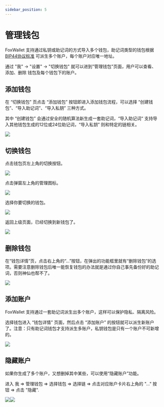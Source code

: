 ```yaml
---
sidebar_position: 5
---
```


# 管理钱包
FoxWallet 支持通过私钥或助记词的方式导入多个钱包，助记词类型的钱包根据 [BIP44协议标准](https://github.com/bitcoin/bips/blob/master/bip-0044.mediawiki) 可派生多个账户，每个账户对应唯一地址。

通过 "我" -> "设置" -> "切换钱包" 就可以进到"管理钱包"页面，用户可以查看、添加、删除 钱包及每个钱包下的账户。

## 添加钱包
在 “切换钱包” 页点击 “添加钱包” 按钮即进入添加钱包流程，可以选择 “创建钱包”、“导入助记词”、“导入私钥” 三种方式。

其中 “创建钱包” 会通过安全的随机算法新生成一套助记词，“导入助记词“ 支持导入其他钱包生成的12位或24位助记词，“导入私钥” 则和特定的链相关。

![](../img/add-wallet.webp)

## 切换钱包
点击钱包页左上角的切换按钮。 

![](../img/switch-entrance.webp)  

点击弹窗左上角的管理图标。  

![](../img/switch-wallet-2.webp)  

选择你要切换的钱包。 

![](../img/switch-wallet-3.webp)  

返回上级页面，已经切换到新钱包了。 

![](../img/switch-wallet-4.webp)  

## 删除钱包
在“钱包详情”页，点击右上角的“...”按钮，在弹出的功能框里就有“删除钱包”的选项。需要注意删除钱包后唯一能恢复钱包的办法就是通过你自己事先备份好的助记词，否则神仙也帮不了。

![](../img/delete-wallet.webp)

## 添加账户
FoxWallet 支持通过一套助记词派生出多个账户，这样可以保护隐私、隔离风险。

选择钱包进入 “钱包详情” 页面，然后点击 “添加账户” 的按钮就可以派生新账户了。注意：只有助记词钱包才支持派生多账户，私钥钱包是只有一个账户不可新增的。

![](../img/add-account-2.webp)

## 隐藏账户
如果你生成了多个账户，又想删掉其中某些，可以使用“隐藏账户”功能。

进入 我 => 管理钱包 => 选择钱包 => 选择链 => 点击对应账户卡片右上角的 "..." 按钮 => 点击 "隐藏".

![](../img/hide-account-1.webp)![](../img/hide-account-2.webp)
